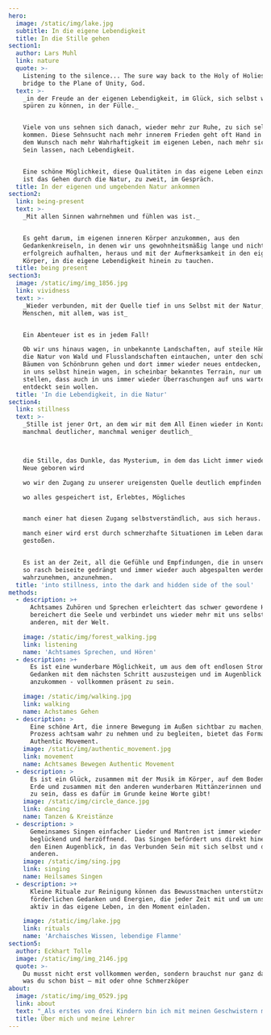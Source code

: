 ```yaml
---
hero:
  image: /static/img/lake.jpg
  subtitle: In die eigene Lebendigkeit
  title: In die Stille gehen
section1:
  author: Lars Muhl
  link: nature
  quote: >-
    Listening to the silence... The sure way back to the Holy of Holies, the
    bridge to the Plane of Unity, God.
  text: >-
    _in der Freude an der eigenen Lebendigkeit, im Glück, sich selbst wieder
    spüren zu können, in der Fülle._


    Viele von uns sehnen sich danach, wieder mehr zur Ruhe, zu sich selbst zu
    kommen. Diese Sehnsucht nach mehr innerem Frieden geht oft Hand in Hand mit
    dem Wunsch nach mehr Wahrhaftigkeit im eigenen Leben, nach mehr sich Selbst
    Sein lassen, nach Lebendigkeit.


    Eine schöne Möglichkeit, diese Qualitäten in das eigene Leben einzuladen,
    ist das Gehen durch die Natur, zu zweit, im Gespräch.
  title: In der eigenen und umgebenden Natur ankommen
section2:
  link: being-present
  text: >-
    _Mit allen Sinnen wahrnehmen und fühlen was ist._


    Es geht darum, im eigenen inneren Körper anzukommen, aus den
    Gedankenkreiseln, in denen wir uns gewohnheitsmäßig lange und nicht immer
    erfolgreich aufhalten, heraus und mit der Aufmerksamkeit in den eigenen
    Körper, in die eigene Lebendigkeit hinein zu tauchen.
  title: being present
section3:
  image: /static/img/img_1856.jpg
  link: vividness
  text: >-
    _Wieder verbunden, mit der Quelle tief in uns Selbst mit der Natur, mit den
    Menschen, mit allem, was ist_


    Ein Abenteuer ist es in jedem Fall!

    Ob wir uns hinaus wagen, in unbekannte Landschaften, auf steile Hänge, in
    die Natur von Wald und Flusslandschaften eintauchen, unter den schönen alten
    Bäumen von Schönbrunn gehen und dort immer wieder neues entdecken, oder uns
    in uns selbst hinein wagen, in scheinbar bekanntes Terrain, nur um fest zu
    stellen, dass auch in uns immer wieder Überraschungen auf uns warten,
    entdeckt sein wollen.
  title: 'In die Lebendigkeit, in die Natur'
section4:
  link: stillness
  text: >-
    _Stille ist jener Ort, an dem wir mit dem All Einen wieder in Kontakt kommen
    manchmal deutlicher, manchmal weniger deutlich_



    die Stille, das Dunkle, das Mysterium, in dem das Licht immer wieder aufs
    Neue geboren wird

    wo wir den Zugang zu unserer ureigensten Quelle deutlich empfinden

    wo alles gespeichert ist, Erlebtes, Mögliches


    manch einer hat diesen Zugang selbstverständlich, aus sich heraus.

    manch einer wird erst durch schmerzhafte Situationen im Leben darauf
    gestoßen.


    Es ist an der Zeit, all die Gefühle und Empfindungen, die in unserer Kultur
    so rasch beiseite gedrängt und immer wieder auch abgespalten werden,
    wahrzunehmen, anzunehmen.
  title: 'into stillness, into the dark and hidden side of the soul'
methods:
  - description: >+
      Achtsames Zuhören und Sprechen erleichtert das schwer gewordene Herz,
      bereichert die Seele und verbindet uns wieder mehr mit uns selbst, mit den
      anderen, mit der Welt.

    image: /static/img/forest_walking.jpg
    link: listening
    name: 'Achtsames Sprechen, und Hören'
  - description: >+
      Es ist eine wunderbare Möglichkeit, um aus dem oft endlosen Strom der
      Gedanken mit dem nächsten Schritt auszusteigen und im Augenblick
      anzukommen - vollkommen präsent zu sein.

    image: /static/img/walking.jpg
    link: walking
    name: Achstames Gehen
  - description: >
      Eine schöne Art, die innere Bewegung im Außen sichtbar zu machen, diesen
      Prozess achtsam wahr zu nehmen und zu begleiten, bietet das Format von
      Authentic Movement.
    image: /static/img/authentic_movement.jpg
    link: movement
    name: Achtsames Bewegen Authentic Movement
  - description: >
      Es ist ein Glück, zusammen mit der Musik im Körper, auf dem Boden dieser
      Erde und zusammen mit den anderen wunderbaren Mittänzerinnen und Tänzern
      zu sein, dass es dafür im Grunde keine Worte gibt!
    image: /static/img/circle_dance.jpg
    link: dancing
    name: Tanzen & Kreistänze
  - description: >
      Gemeinsames Singen einfacher Lieder und Mantren ist immer wieder
      beglückend und herzöffnend.  Das Singen befördert uns direkt hinein – in
      den Einen Augenblick, in das Verbunden Sein mit sich selbst und den
      anderen.
    image: /static/img/sing.jpg
    link: singing
    name: Heilsames Singen
  - description: >+
      Kleine Rituale zur Reinigung können das Bewusstmachen unterstützen und die
      förderlichen Gedanken und Energien, die jeder Zeit mit und um uns sind,
      aktiv in das eigene Leben, in den Moment einladen.

    image: /static/img/lake.jpg
    link: rituals
    name: 'Archaisches Wissen, lebendige Flamme'
section5:
  author: Eckhart Tolle
  image: /static/img/img_2146.jpg
  quote: >-
    Du musst nicht erst vollkommen werden, sondern brauchst nur ganz das sein,
    was du schon bist – mit oder ohne Schmerzköper
about:
  image: /static/img/img_0529.jpg
  link: about
  text: "_Als erstes von drei Kindern bin ich mit meinen Geschwistern mitten in Wien aufgewachsen_. \n\nSo dominierend die Stadt mit ihren hohen Häusern, engen Gassen und vielen Autos auch war, so stark war die schon bald bewusst wahrgenommene Freude am Licht der Sonne, am Himmel selbst, an den Bäumen und Büschen, an Singvögeln und frei lebenden Tieren, wo immer ich sie erleben konnte.\n\nDieses große Glück, Natur und ihre Schönheit zu erleben, hat einen tiefen Eindruck hinterlassen.\nDankbarkeit für die Schöpfung selbst und dafür, selbst Teil der Schöpfung zu sein, begleitet mich Tag für Tag.\nDie Dankbarkeit und die Freude an der Schönheit zu teilen, ist die treibende Kraft in meinem Tun und Sein.\n\nDie Werkzeuge und Formen dafür sind vielfältig.                                       (mehr2…)\r\n\nIch studierte Pädagogik und Sonder-Heilpädagogik an der Uni Wien bei inspirierenden Menschen wie Dr. Kos Robes und Emma Plank, die das Feuer der Liebe zu ihren Mitmenschen in sich trugen und denen es ein Anliegen war, diesen Funken an ihre Studenten weiter zu geben.\r\n\nIch arbeitete mit wunderbaren alten Menschen und ihren Geschichten, mit Kindern und Jugendlichen. Dabei wurde oft gezeichnet, gemalt, vorgelesen, getanzt, musiziert, in die Natur gegangen, geweint und gelacht.\r\n\nIch machte Erfahrungen mit tiergestützter Therapie, arbeitete mit einer Kunsttherapeutin an der Uni München.\r\n\nZusammen mit Kolleginnen bauten wir eine therapeutische Waldgruppe in der Lobau auf. Die Inspiration dazu kommt über die Freundin und Mentorin Moni  Hepp Hoppenthaler,  Gründerin und Leiterin des ersten Waldkindergartens in Bayern. \r\n\nBeim Familienaufstellen mit Ute Hargassner und Ilse Flick Aigner, die beide das alte Wissen aus traditionsreichen, mündlichen Kulturen wertschätzen und in ihre Arbeit mit einbeziehen, kann ich bis heute lernen.\r\n\nBei Hannah Folberth erfuhr ich von der wunderbar heilsamen Wirkung von Authentic movement und von der tiefen Kraft, die den alten, traditionellen Kreistänzen innewohnt.\r\n\nSaki Lee ist eine wundervoll inspirierende Frau, die die Weisheitslehren der Sufistischen Tradition auf wunderbare Weise lebt, still, unaufgeregt und tief leuchtend. In ihrer sanften Gegenwart öffnen sich Herzen wie Blüten, die sich der Sonne entgegen strecken.\r\n\nLars Muhl ist ein aktueller Vertreter der christlichen Mystik.\r\n\nEr zeigt in seinen Büchern und Seminaren eine sehr persönliche Vision von Jesus Christus, eine, die mit der offiziellen Organisation Kirche nicht allzu viel gemeinsam hat. Es ist eine Vision, die die menschliche, sich entwickelnde Seite ebenso sieht und würdigt wie die göttliche. Eine Vision, die männliche und weibliche Göttlichkeit in jedem Mann und jeder Frau anerkennt.\r\n\nDas ist sehr nahe an meiner eigenen gefühlten Wahrnehmung von der allumfassenden Liebe, die jedes fühlende Wesen als Bruder und Schwester erkennt. Und die auch sehr klare Worte findet, da, wo sich Falschheit oder Verwirrung und Missbrauch Platz machen möchten.\r\n\n\r\n\nEckhart Tolle ist für mich eine wunderbare Inspiration, immer und immer wieder neu ganz da zu sein, vollkommen im Augenblick zu landen, Gedanken und Gefühle als solche zu erkennen und wieder zurück in die pure Präsenz zu gehen.\r\n\nUnd aus dieser puren Präsenz heraus neu hinzu sehen, neu zu erkennen, was im Augenblick gebraucht wird.\r\n\n\r\n\n\r\n\n\r\n\nEs ist wie ein Blumenstrauß, bunt und vielfältig wie das Leben selbst, es sind verschiedenste Formen und Ausdrucksmöglichkeiten, das Leben zu feiern zu heilen und zu teilen, was immer ist, was immer sich zeigt.\r\n\n\r\n\n\r\n\n\r\n\nAktuelle Literatur: \r\n\n\r\n\n\n\nMeine zwei wunderbaren Söhne haben mich darauf aufmerksam gemacht, dass man auf einer website auch aktuelle Literatur einfließen lassen müsste.\r\n\nAls Querverweis, so zu sagen, und um intellektuelle Interessen zu beantworten.\r\n\nNun, das weckt in mir den alt bekannten Wiederstand!\r\n\nIch hab das doch gefunden, in dem ich mich selbst auf den Weg gemacht habe, mich selbst gefragt habe: was tut gut, was heilt, was hilft, was lindert?\r\n\n\\-\tnicht einfach irgendwo abgeschrieben, nachgesprochen…\r\n\nUnd in aller erster Linie waren es die Natur selbst und manche liebevolle und achtsame Mitmenschen, die mir diese wunderbaren Erlebnisse ermöglichten.\r\n\nBücher haben mich begleitet, aber eher hinterher oder parallel zur Erfahrung, um diese zu bestätigen oder in größeren Zusammenhängen wieder zu erkennen, sozusagen.\r\n\nWie auch immer:\r\n\nLiteratur zum Thema Wald und warum uns Menschen das Sein und Gehen im Wald guttut, gibt es zurzeit reichlich.\r\n\nEs gibt aktuelle Analysen, welche feinen Duftstoffe, die gerade auf eineinhalb bis zwei Meter Höhe im Wald wirksam sind und auf uns Menschen beruhigend wirken, hier aktiv sind.\r\n\nAuch Literatur zur gegenwärtigen Erkenntnis in der westlichen Welt, dass Achtsamkeitspraxis, wie sie die buddhistische, sufistische und andere Traditionen seit langem kennen, uns Menschen auch und gerade jetzt gut tut, gibt es reichlich.\r\n\nEs gibt neue wissenschaftliche Forschungen zur tiefen Entspannung, die das Tönen und Summen und Mantren Singen mit sich bringen.\n\n\r\n\nbreathe!\r\n\nDon`t waste a single breath\r\n\nDon´t take it for granted\r\n\nWe don´t know, how much is left\r\n\n\r\n\nSaki Lee, Retreat Vienna 2019\r\n\n\r\n\n\r\n\nGroße Inspiration in ihren Vorträgen, Büchern, Gedichten und Seminaren sind mir:\r\n\nSaki Lee: Gesänge und Tänze der Sufi Tradition\r\n\nKiesha Crowther: aus Liebe zu Mutter Erde\r\n\nLars Muhl: The O Manuskript, Law of light \r\n\nElisabeth Lesser: broken open\r\n\nLorna Byrne: angels in my hair\r\n\nMichael Roads: durch die Augen der Liebe\r\n\nHafiz, Daniel Ladinsky: ich hörte Gott lachen\r\n\nJack Kornfield: the wisdom oft he heart\n\n\r\n\n\r\n\nGEDICHTE\r\n\n…\r\n\nKehr ein, mein Liebes,\r\n\nAus dieser rauen Welt,\r\n\ndie Steinsplitter prasseln ließ\r\n\nauf dein zartes Gesicht\r\n\n…\r\n\nAus: Ich hörte Gott lachen, Gemeinschaft mit jemanden, der Gott küssen kann,  Hafiz/Ladinsky\r\n\n\r\n\n…\r\n\nFahr damit fort, Sonnentropfen\r\n\nAus deinen Gebeten, aus deiner Arbeit und Musik\r\n\nUnd aus den schönen Liedern deiner Gefährten zu filtern\r\n\nUnd aus den unbedeutendsten Regungen\r\n\nDeines eigenen heiligen Körpers\r\n\n\r\n\nSei jetzt weise,\r\n\nmein liebes Herz,\r\n\nentscheide dich zu tanzen!\r\n\n\r\n\nAus: Ich hörte Gott lachen, Entscheide dich zu tanzen, \r\n\nHafiz/Ladinsky"
  title: Über mich und meine Lehrer
---
```



